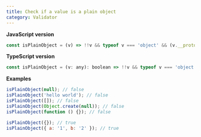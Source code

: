 ```yaml
---
title: Check if a value is a plain object
category: Validator
---
```


**JavaScript version**

```js
const isPlainObject = (v) => !!v && typeof v === 'object' && (v.__proto__ === null || v.__proto__ === Object.prototype);
```

**TypeScript version**

```js
const isPlainObject = (v: any): boolean => !!v && typeof v === 'object' && (v.__proto__ === null || v.__proto__ === Object.prototype);
```

**Examples**

```js
isPlainObject(null); // false
isPlainObject('hello world'); // false
isPlainObject([]); // false
isPlainObject(Object.create(null)); // false
isPlainObject(function () {}); // false

isPlainObject({}); // true
isPlainObject({ a: '1', b: '2' }); // true
```
